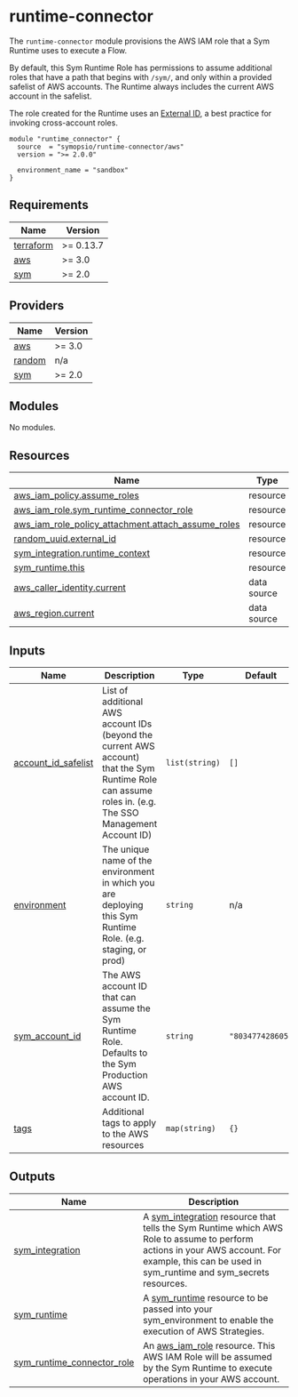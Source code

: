 # runtime-connector

The `runtime-connector` module provisions the AWS IAM role that a Sym Runtime uses to execute a Flow.

By default, this Sym Runtime Role has permissions to assume additional roles that have a path that begins with `/sym/`,
and only within a provided safelist of AWS accounts. The Runtime always includes the current AWS account in the safelist.

The role created for the Runtime uses an [External ID](https://docs.aws.amazon.com/IAM/latest/UserGuide/id_roles_common-scenarios_third-party.html), a best practice for invoking cross-account roles.

```hcl
module "runtime_connector" {
  source  = "symopsio/runtime-connector/aws"
  version = ">= 2.0.0"

  environment_name = "sandbox"
}
```

<!-- BEGIN_TF_DOCS -->
## Requirements

| Name | Version |
|------|---------|
| <a name="requirement_terraform"></a> [terraform](#requirement\_terraform) | >= 0.13.7 |
| <a name="requirement_aws"></a> [aws](#requirement\_aws) | >= 3.0 |
| <a name="requirement_sym"></a> [sym](#requirement\_sym) | >= 2.0 |

## Providers

| Name | Version |
|------|---------|
| <a name="provider_aws"></a> [aws](#provider\_aws) | >= 3.0 |
| <a name="provider_random"></a> [random](#provider\_random) | n/a |
| <a name="provider_sym"></a> [sym](#provider\_sym) | >= 2.0 |

## Modules

No modules.

## Resources

| Name | Type |
|------|------|
| [aws_iam_policy.assume_roles](https://registry.terraform.io/providers/hashicorp/aws/latest/docs/resources/iam_policy) | resource |
| [aws_iam_role.sym_runtime_connector_role](https://registry.terraform.io/providers/hashicorp/aws/latest/docs/resources/iam_role) | resource |
| [aws_iam_role_policy_attachment.attach_assume_roles](https://registry.terraform.io/providers/hashicorp/aws/latest/docs/resources/iam_role_policy_attachment) | resource |
| [random_uuid.external_id](https://registry.terraform.io/providers/hashicorp/random/latest/docs/resources/uuid) | resource |
| [sym_integration.runtime_context](https://registry.terraform.io/providers/symopsio/sym/latest/docs/resources/integration) | resource |
| [sym_runtime.this](https://registry.terraform.io/providers/symopsio/sym/latest/docs/resources/runtime) | resource |
| [aws_caller_identity.current](https://registry.terraform.io/providers/hashicorp/aws/latest/docs/data-sources/caller_identity) | data source |
| [aws_region.current](https://registry.terraform.io/providers/hashicorp/aws/latest/docs/data-sources/region) | data source |

## Inputs

| Name | Description | Type | Default | Required |
|------|-------------|------|---------|:--------:|
| <a name="input_account_id_safelist"></a> [account\_id\_safelist](#input\_account\_id\_safelist) | List of additional AWS account IDs (beyond the current AWS account) that the Sym Runtime Role can assume roles in. (e.g. The SSO Management Account ID) | `list(string)` | `[]` | no |
| <a name="input_environment"></a> [environment](#input\_environment) | The unique name of the environment in which you are deploying this Sym Runtime Role. (e.g. staging, or prod) | `string` | n/a | yes |
| <a name="input_sym_account_id"></a> [sym\_account\_id](#input\_sym\_account\_id) | The AWS account ID that can assume the Sym Runtime Role. Defaults to the Sym Production AWS account ID. | `string` | `"803477428605"` | no |
| <a name="input_tags"></a> [tags](#input\_tags) | Additional tags to apply to the AWS resources | `map(string)` | `{}` | no |

## Outputs

| Name | Description |
|------|-------------|
| <a name="output_sym_integration"></a> [sym\_integration](#output\_sym\_integration) | A [sym\_integration](https://registry.terraform.io/providers/symopsio/sym/latest/docs/resources/integration) resource that tells the Sym Runtime which AWS Role to assume to perform actions in your AWS account. For example, this can be used in sym\_runtime and sym\_secrets resources. |
| <a name="output_sym_runtime"></a> [sym\_runtime](#output\_sym\_runtime) | A [sym\_runtime](https://registry.terraform.io/providers/symopsio/sym/latest/docs/resources/runtime) resource to be passed into your sym\_environment to enable the execution of AWS Strategies. |
| <a name="output_sym_runtime_connector_role"></a> [sym\_runtime\_connector\_role](#output\_sym\_runtime\_connector\_role) | An [aws\_iam\_role](https://registry.terraform.io/providers/hashicorp/aws/latest/docs/resources/iam_role) resource. This AWS IAM Role will be assumed by the Sym Runtime to execute operations in your AWS account. |
<!-- END_TF_DOCS -->

